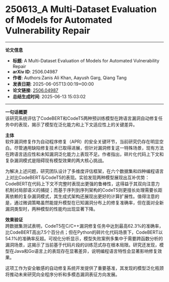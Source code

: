 # 250613_A Multi-Dataset Evaluation of Models for Automated Vulnerability Repair

---
**论文信息**

- **标题**: A Multi-Dataset Evaluation of Models for Automated Vulnerability Repair
- **arXiv ID**: 2506.04987
- **作者**: Authors:Zanis Ali Khan, Aayush Garg, Qiang Tang
- **发表日期**: 2025-06-05T13:00:19+00:00
- **论文链接**: [2506.04987](https://arxiv.org/abs/2506.04987)
- **总结生成时间**: 2025-06-13 15:03:02

---

**一句话概要**  
该研究系统评估了CodeBERT和CodeT5两种预训练模型在跨语言漏洞自动修复任务中的表现，揭示了模型在泛化能力和上下文适应性上的关键差异。

**主体**  
软件漏洞修复作为自动程序修复（APR）的安全关键环节，当前研究仍存在明显空白。尽管通用缺陷修复技术已取得进展，但针对漏洞修复这一特殊场景，现有方法在跨语言适应性和未知漏洞泛化能力上表现不足。作者指出，碎片化代码上下文和复杂漏洞模式是阻碍现有模型效果的两大核心挑战。

为解决上述问题，研究团队设计了多维度评估框架，在六个数据集和四种编程语言上对比CodeBERT与CodeT5的表现。实验发现两种模型展现出互补优势：CodeBERT在代码上下文不完整时表现出更强的鲁棒性，这得益于其双向注意力机制对局部语义的捕捉；而基于序列到序列架构的CodeT5则更擅长处理需要长距离依赖的复杂漏洞模式，其生成式架构还展现出更好的计算扩展性。值得注意的是，通过微调策略虽然能提升模型在已知漏洞分布上的修复准确率，但在面对全新漏洞类型时，两种模型的性能均出现显著下降。

**效果验证**  
跨数据集测试表明，CodeT5在C/C++漏洞修复任务中达到最高62.3%的准确率，比CodeBERT高出7.5个百分点；但在Python的碎片化代码场景下，CodeBERT以54.1%的准确率反超。可视化分析显示，模型失败案例多集中于需要跨函数分析的漏洞场景，这揭示了当前基于代码片段的训练范式存在根本局限。研究还发现，模型在Java和Go语言上的表现存在显著差异，说明编程语言特性会显著影响修复效果。

这项工作为安全敏感的自动修复系统开发提供了重要基准，其发现的模型泛化瓶颈将推动未来研究向全程序分析和多模态漏洞表征方向发展。